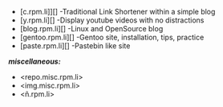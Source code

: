 * [c.rpm.li]][] -Traditional Link Shortener within a simple blog
* [y.rpm.li][] -Display youtube videos with no distractions
* [blog.rpm.li][] -Linux and OpenSource blog
* [gentoo.rpm.li][] -Gentoo site, installation, tips, practice
* [paste.rpm.li][] -Pastebin like site

***miscellaneous:***

* <repo.misc.rpm.li>
* <img.misc.rpm.li>
* <ñ.rpm.li>
